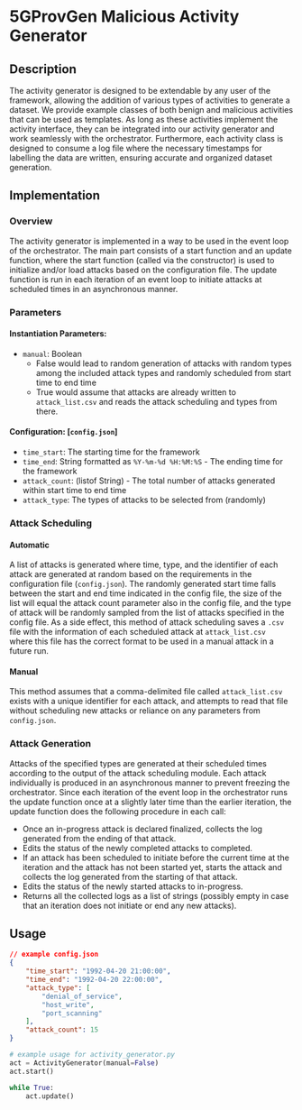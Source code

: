 # 5GProvGen Malicious Activity Generator

## Description

The activity generator is designed to be extendable by any user of the framework, allowing the addition of various types of activities to generate a dataset. We provide example classes of both benign and malicious activities that can be used as templates. As long as these activities implement the activity interface, they can be integrated into our activity generator and work seamlessly with the orchestrator. Furthermore, each activity class is designed to consume a log file where the necessary timestamps for labelling the data are written, ensuring accurate and organized dataset generation.

## Implementation

### Overview

The activity generator is implemented in a way to be used in the event loop of the orchestrator. The main part consists of a start function and an update function, where the start function (called via the constructor) is used to initialize and/or load attacks based on the configuration file. The update function is run in each iteration of an event loop to initiate attacks at scheduled times in an asynchronous manner.

### Parameters

#### Instantiation Parameters: 

   - `manual`: Boolean
     - False would lead to random generation of attacks with random types among the included attack types and randomly scheduled from start time to end time
     - True would assume that attacks are already written to `attack_list.csv` and reads the attack scheduling and types from there.

#### Configuration: [`config.json`]

- `time_start`: The starting time for the framework
- `time_end`: String formatted as `%Y-%m-%d %H:%M:%S` - The ending time for the framework
- `attack_count`: (listof String) - The total number of attacks generated within start time to end time
- `attack_type`: The types of attacks to be selected from (randomly)

### Attack Scheduling

#### Automatic

A list of attacks is generated where time, type, and the identifier of each attack are generated at random based on the requirements in the configuration file (`config.json`). The randomly generated start time falls between the start and end time indicated in the config file, the size of the list will equal the attack count parameter also in the config file, and the type of attack will be randomly sampled from the list of attacks specified in the config file. As a side effect, this method of attack scheduling saves a `.csv` file with the information of each scheduled attack at `attack_list.csv ` where this file has the correct format to be used in a manual attack in a future run.

#### Manual

This method assumes that a comma-delimited file called `attack_list.csv` exists with a unique identifier for each attack, and attempts to read that file without scheduling new attacks or reliance on any parameters from `config.json`.

### Attack Generation

Attacks of the specified types are generated at their scheduled times according to the output of the attack scheduling module. Each attack individually is produced in an asynchronous manner to prevent freezing the orchestrator. Since each iteration of the event loop in the orchestrator runs the update function once at a slightly later time than the earlier iteration, the update function does the following procedure in each call:

- Once an in-progress attack is declared finalized, collects the log generated from the ending of that attack.
- Edits the status of the newly completed attacks to completed.
- If an attack has been scheduled to initiate before the current time at the iteration and the attack has not been started yet, starts the attack and collects the log generated from the starting of that attack. 
- Edits the status of the newly started attacks to in-progress.
- Returns all the collected logs as a list of strings (possibly empty in case that an iteration does not initiate or end any new attacks).

## Usage

```json
// example config.json
{ 
	"time_start": "1992-04-20 21:00:00",
	"time_end": "1992-04-20 22:00:00",
	"attack_type": [
		"denial_of_service",
		"host_write",
		"port_scanning"
	],
	"attack_count": 15
}
```

```python
# example usage for activity_generator.py
act = ActivityGenerator(manual=False)
act.start()

while True:
	act.update()
```
